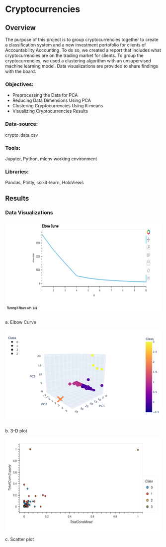 # Cryptocurrencies

## Overview

The purpose of this project is to group cryptocurrencies together to create a classification system and a new investment portofolio for clients of Accountability Accounting. To do so, we created a report that includes what cryptocurrencies are on the trading market for clients. To group the cryptocurrencies, we used a clustering algorithm with an unsupervised machine learning model. Data visualizations are provided to share findings with the board.

### Objectives: 

* Preprocessing the Data for PCA
* Reducing Data Dimensions Using PCA
* Clustering Cryptocurrencies Using K-means
* Visualizing Cryptocurrencies Results


### Data-source:

crypto_data.csv

### Tools:

Jupyter, Python, mlenv working environment

### Libraries:

Pandas, Plotly, scikit-learn, HoloViews



## Results


### Data Visualizations

<img src="images/elbow.png" alt="Alt text" title="Optional title" width="550" height="300"/>

a. Elbow Curve

<img src="images/3d.png" alt="Alt text" title="Optional title" width="550" height="300"/>

b. 3-D plot

<img src="images/scatter.png" alt="Alt text" title="Optional title" width="550" height="300"/>

c. Scatter plot



